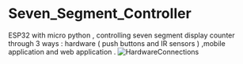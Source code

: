 # Seven_Segment_Controller
ESP32 with micro python , controlling seven segment display counter through 3 ways : hardware ( push buttons and IR sensors ) ,mobile application and web application .
![HardwareConnections](https://www.mediafire.com/file/mawfqw8ajcausx0/Project_photo.jpeg/file)
